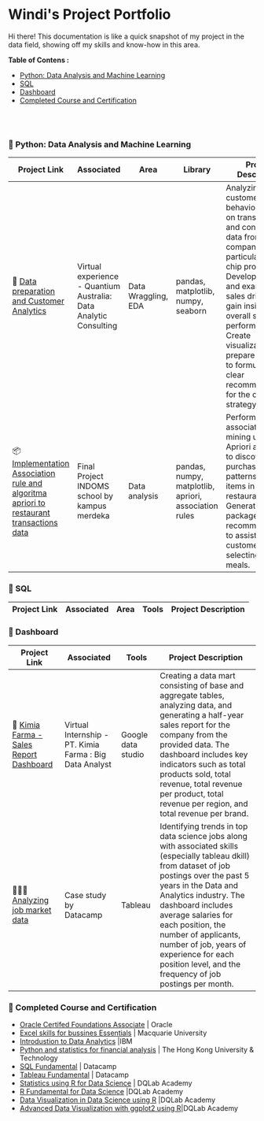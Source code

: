 # Windi's Project Portfolio
Hi there! This documentation is like a quick snapshot of my project in the data field, showing off my skills and know-how in this area.

**Table of Contens :**
- [Python: Data Analysis and Machine Learning](https://github.com/windipangesti12/Windi-Portofolio#-Python:-Data-Analysis-and-Machine-Learning)
- [SQL](https://github.com/windipangesti12/Windi-Portofolio#-SQL)
- [Dashboard](https://github.com/windipangesti12/Windi-Portofolio#-Dashboard)
- [Completed Course and Certification](https://github.com/windipangesti12/Windi-Portofolio#-Completed-Course-and-Certification)
<br>
<br>

### 📂 Python: Data Analysis and Machine Learning

Project Link | Associated | Area | Library | Project Description 
---|---|---|---|---
🛒 [Data preparation and Customer Analytics](https://github.com/windipangesti12/Quantium-Data-Analytics) | Virtual experience - Quantium Australia: Data Analytic Consulting | Data Wraggling, EDA |pandas, matplotlib, numpy, seaborn | Analyzing customer behavior based on transaction and consumer data from a retail company, particularly for chip products. Develop metrics and examine sales drivers to gain insights into overall sales performance. Create visualizations and prepare findings to formulate a clear recommendation for the client's strategy.
📦 [Implementation Association rule and algoritma apriori to restaurant transactions data](https://github.com/windipangesti12/Association_rule_and_apriori_restaurant_transaction-data/blob/main/Association_rule.ipynb) |Final Project INDOMS school by kampus merdeka| Data analysis | pandas, numpy, matplotlib, apriori, association rules | Perform association rule mining using the Apriori algorithm to discover purchasing patterns of food items in a restaurant. Generate menu package recommendations to assist customers in selecting their meals.

### 📂 SQL

Project Link | Associated | Area | Tools | Project Description
---|---|---|---|---


### 📂 Dashboard

Project Link | Associated |Tools| Project Description 
---|---|---|---
💊 [Kimia Farma - Sales Report Dashboard](https://github.com/windipangesti12/Project-Based-Intern-Kimia-Farma) | Virtual Internship - PT. Kimia Farma : Big Data Analyst | Google data studio |Creating a data mart consisting of base and aggregate tables, analyzing data, and generating a half-year sales report for the company from the provided data. The dashboard includes key indicators such as total products sold, total revenue, total revenue per product, total revenue per region, and total revenue per brand.
👩🏻‍💻 [Analyzing job market data](https://github.com/windipangesti12/Analyzing-Job-Market-Data-in-Tableau) | Case study by Datacamp | Tableau | Identifying trends in top data science jobs along with associated skills (especially tableau dkill) from dataset of job postings over the past 5 years in the Data and Analytics industry. The dashboard includes average salaries for each position, the number of applicants, number of job, years of experience for each position level, and the frequency of job postings per month.

### 📂 Completed Course and Certification

- [Oracle Certifed Foundations Associate](https://catalog-education.oracle.com/pls/certview/sharebadge?id=CCC46F1A5351A25501112999B1C238CCB716E51E20B27CE256A31264F39FD9F7) | Oracle
- [Excel skills for bussines Essentials](https://www.coursera.org/account/accomplishments/verify/Z8M7TBN6S3NW) | Macquarie University
- [Introdustion to Data Analytics](https://coursera.org/share/64b74d80d4c06bc97880fc087c99b4c6) |IBM
- [Python and statistics for financial analysis](https://www.coursera.org/account/accomplishments/verify/YECNPB3BHZF5) | The Hong Kong University & Technology
- [SQL Fundamental](https://www.datacamp.com/completed/statement-of-accomplishment/track/19c3dcced0a37c25ddee21a0b5d401d99d4b20ac) | Datacamp
- [Tableau Fundamental](https://www.datacamp.com/completed/statement-of-accomplishment/track/ca766485e26958a12948f5dcbb85072294e555da) | Datacamp
- [Statistics using R for Data Science](https://academy.dqlab.id/Certificate_check/result/DQLABINTS1TMDPNF/NONTRACK#mycertificate) | DQLab Academy
- [R Fundamental for Data Science](https://academy.dqlab.id/Certificate_check/result/DQLABINTR1GBLPCJ/NONTRACK#mycertificate) |DQLab Academy
- [Data Visualization in Data Science using R](https://academy.dqlab.id/Certificate_check/result/DQLABDTVISHTWACC/NONTRACK#mycertificate) |DQLab Academy
- [Advanced Data Visualization with ggplot2 using R](https://academy.dqlab.id/Certificate_check/result/DQLABAPL4%20HGNPQF/NONTRACK#mycertificate)|DQLab Academy
